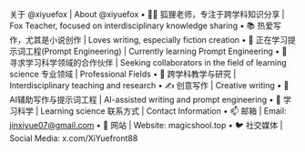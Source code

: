 关于 @xiyuefox | About @xiyuefox
	•	👨‍🏫 狐狸老师，专注于跨学科知识分享 | Fox Teacher, focused on interdisciplinary knowledge sharing
	•	📚 热爱写作，尤其是小说创作 | Loves writing, especially fiction creation
	•	🌱 正在学习提示词工程(Prompt Engineering) | Currently learning Prompt Engineering
	•	💞️ 寻求学习科学领域的合作伙伴 | Seeking collaborators in the field of learning science
专业领域 | Professional Fields
	•	🔄 跨学科教学与研究 | Interdisciplinary teaching and research
	•	✍️ 创意写作 | Creative writing
	•	🤖 AI辅助写作与提示词工程 | AI-assisted writing and prompt engineering
	•	🧠 学习科学 | Learning science
联系方式 | Contact Information
	•	📫 邮箱 | Email: jinxiyue07@gmail.com
	•	🔗 网站 | Website: magicshool.top
	•	🐦 社交媒体 | Social Media: x.com/XiYuefront88
